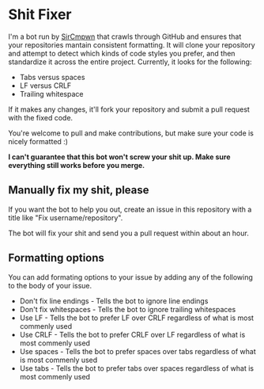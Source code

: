# Shit Fixer

I'm a bot run by [SirCmpwn](https://github.com/SirCmpwn) that crawls through GitHub and ensures that your
repositories mantain consistent formatting. It will clone your repository and attempt to detect which
kinds of code styles you prefer, and then standardize it across the entire project. Currently, it looks for
the following:

* Tabs versus spaces
* LF versus CRLF
* Trailing whitespace

If it makes any changes, it'll fork your repository and submit a pull request with the fixed code.

You're welcome to pull and make contributions, but make sure your code is nicely formatted :)

**I can't guarantee that this bot won't screw your shit up. Make sure everything still works before you merge.**

## Manually fix my shit, please

If you want the bot to help you out, create an issue in this repository with a title like "Fix username/repository".

The bot will fix your shit and send you a pull request within about an hour.

## Formatting options
You can add formating options to your issue by adding any of the following to the body of your issue.

* Don't fix line endings - Tells the bot to ignore line endings
* Don't fix whitespaces - Tells the bot to ignore trailing whitespaces
* Use LF - Tells the bot to prefer LF over CRLF regardless of what is most commenly used
* Use CRLF - Tells the bot to prefer CRLF over LF regardless of what is most commenly used
* Use spaces - Tells the bot to prefer spaces over tabs regardless of what is most commenly used
* Use tabs - Tells the bot to prefer tabs over spaces regardless of what is most commenly used